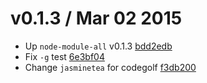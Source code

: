 v0.1.3 / Mar 02 2015
=========================
 * Up `node-module-all` v0.1.3 [bdd2edb][bdd2edb]
 * Fix `-g` test [6e3bf04][6e3bf04]
 * Change `jasminetea` for codegolf [f3db200][f3db200]

[bdd2edb]: https://github.com/59naga/node-module-all/commit/bdd2edb0664420a011c6b4d1bf92e9cc61974ac3
[6e3bf04]: https://github.com/59naga/jasminetea/commit/6e3bf04bf233459e632e3cfde8fb7d638f0ae347
[f3db200]: https://github.com/59naga/jasminetea/commit/f3db2008c93f30cac4d365fa341350643e7c2679